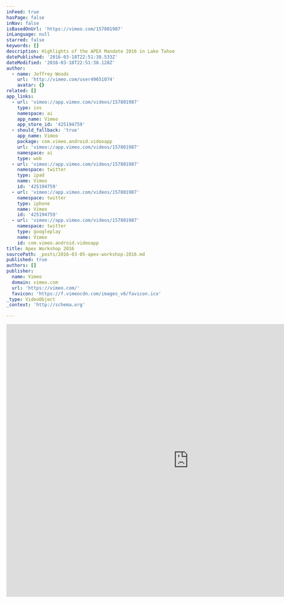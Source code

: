 ```yaml
---
inFeed: true
hasPage: false
inNav: false
isBasedOnUrl: 'https://vimeo.com/157801987'
inLanguage: null
starred: false
keywords: []
description: Highlights of the APEX Mandate 2016 in Lake Tahoe
datePublished: '2016-03-18T22:51:38.533Z'
dateModified: '2016-03-18T22:51:38.128Z'
author:
  - name: Jeffrey Woods
    url: 'http://vimeo.com/user49651074'
    avatar: {}
related: []
app_links:
  - url: 'vimeo://app.vimeo.com/videos/157801987'
    type: ios
    namespace: ai
    app_name: Vimeo
    app_store_id: '425194759'
  - should_fallback: 'true'
    app_name: Vimeo
    package: com.vimeo.android.videoapp
    url: 'vimeo://app.vimeo.com/videos/157801987'
    namespace: ai
    type: web
  - url: 'vimeo://app.vimeo.com/videos/157801987'
    namespace: twitter
    type: ipad
    name: Vimeo
    id: '425194759'
  - url: 'vimeo://app.vimeo.com/videos/157801987'
    namespace: twitter
    type: iphone
    name: Vimeo
    id: '425194759'
  - url: 'vimeo://app.vimeo.com/videos/157801987'
    namespace: twitter
    type: googleplay
    name: Vimeo
    id: com.vimeo.android.videoapp
title: Apex Workshop 2016
sourcePath: _posts/2016-03-05-apex-workshop-2016.md
published: true
authors: []
publisher:
  name: Vimeo
  domain: vimeo.com
  url: 'https://vimeo.com/'
  favicon: 'https://f.vimeocdn.com/images_v6/favicon.ico'
_type: VideoObject
_context: 'http://schema.org'

---
```

<iframe src="https://cdn.embedly.com/widgets/media.html?src=https%3A%2F%2Fplayer.vimeo.com%2Fvideo%2F157801987&amp;url=https%3A%2F%2Fvimeo.com%2F157801987&amp;image=http%3A%2F%2Fi.vimeocdn.com%2Fvideo%2F559158309_960.jpg&amp;key=b7d04c9b404c499eba89ee7072e1c4f7&amp;type=text%2Fhtml&amp;schema=vimeo" width="960" height="720" scrolling="no" frameborder="0" allowfullscreen="allowfullscreen" style=""></iframe>